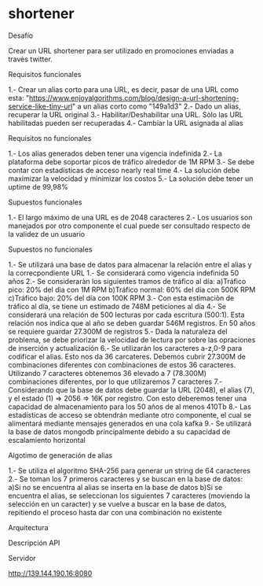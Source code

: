 # shortener

Desafío

Crear un URL shortener para ser utilizado en promociones enviadas a travès twitter.

Requisitos funcionales

1.- Crear un alias corto para una URL, es decir, pasar de una URL como esta: "https://www.enjoyalgorithms.com/blog/design-a-url-shortening-service-like-tiny-url" a un alias corto como "149a1d3"
2.- Dado un alias, recuperar la URL original
3.- Habilitar/Deshabilitar una URL. Sòlo las URL habilitadas pueden ser recuperadas
4.- Cambiar la URL asignada al alias

Requisitos no funcionales

1.- Los alias generados deben tener una vigencia indefinida
2.- La plataforma debe soportar picos de tráfico alrededor de 1M RPM
3.- Se debe contar con estadísticas de acceso nearly real time
4.- La solución debe maximizar la velocidad y minimizar los costos
5.- La solución debe tener un uptime de 99,98%

Supuestos funcionales

1.- El largo máximo de una URL es de 2048 caracteres
2.- Los usuarios son manejados por otro componente el cual puede ser consultado respecto de la validez de un usuario

Supuestos no funcionales

1.- Se utilizará una base de datos para almacenar la relación entre el alias y la correcpondiente URL
1.- Se considerará como vigencia indefinida 50 años
2.- Se consideraràn los siguientes tramos de tráfico al día:
  a)Tráfico pico: 20% del dìa con 1M RPM
  b)Tráfico normal: 60% del día con 500K RPM
  c)Tráfico bajo: 20% del día con 100K RPM
3.- Con esta estimaciòn de tráfico al día, se tiene un estimado de 748M peticiones al día
4.- Se considerará una relación de 500 lecturas por cada escritura (500:1). Esta relación nos indica que al año se deben guardar 546M registros. En 50 años se requiere guardar 27.300M de registros
5.- Dada la naturaleza del problema, se debe priorizar la velocidad de lectura por sobre las opraciones de inserción y actualización
6.- Se utilizarán los caracteres a-z,0-9 para codificar el alias. Esto nos da 36 carcateres. Debemos cubrir 27.300M de combinaciones diferentes con combinaciones de estos 36 caracteres. Utilizando 7 caracteres obtenemos 36 elevado a 7 (78.300M) combinaciones diferentes, por lo que utilizaremos 7 caracteres
7.- Considerando que la base de datos debe guardar la URL (2048), el alias (7), y el estado (1) => 2056 => 16K por registro. Con esto deberemos tener una capacidad de almacenamiento para los 50 años de al menos 410Tb
8.- Las estadísticas de acceso se obtendrán mediante otro componente, el cual se alimentará mediante mensajes generados en una cola kafka
9.- Se utilizará la base de datos mongodb principalmente debido a su capacidad de escalamiento horizontal

Algotimo de generación de alias

1.- Se utiliza el algoritmo SHA-256 para generar un string de 64 caracteres
2.- Se toman los 7 primeros caracteres y se buscan en la base de datos:
  a)Si no se encuentra al alias se inserta en la base de datos 
  b)Si se encuentra el alias, se seleccionan los siguientes 7 caracteres (moviendo la selección en un caracter) y se vuelve a buscar en la base de datos, repitiendo el proceso hasta dar con una combinación no existente

Arquitectura


Descripción API



Servidor
  
http://139.144.190.16:8080

